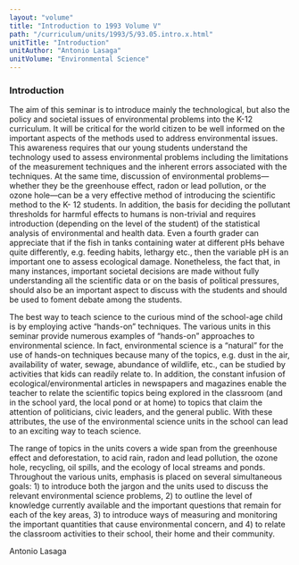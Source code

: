 ```yaml
---
layout: "volume"
title: "Introduction to 1993 Volume V"
path: "/curriculum/units/1993/5/93.05.intro.x.html"
unitTitle: "Introduction"
unitAuthor: "Antonio Lasaga"
unitVolume: "Environmental Science"
---
```

<body>
<h3>
  Introduction
 </h3>
 The aim of this seminar is to introduce mainly the technological, but also the policy and societal issues of environmental problems into the K-12 curriculum. It will be critical for the world citizen to be well informed on the important aspects of the methods used to address environmental issues. This awareness requires that our young students understand the technology used to assess environmental problems including the limitations of the measurement techniques and the inherent errors associated with the techniques. At the same time, discussion of environmental problems—whether they be the greenhouse effect, radon or lead pollution, or the ozone hole—can be a very effective method of introducing the scientific method to the K- 12 students. In addition, the basis for deciding the pollutant thresholds for harmful effects to humans is non-trivial and requires introduction (depending on the level of the student) of the statistical analysis of environmental and health data. Even a fourth grader can appreciate that if the fish in tanks containing water at different pHs behave quite differently, e.g. feeding habits, lethargy etc., then the variable pH is an important one to assess ecological damage. Nonetheless, the fact that, in many instances, important societal decisions are made without fully understanding all the scientific data or on the basis of political pressures, should also be an important aspect to discuss with the students and should be used to foment debate among the students.
 <p>
  The best way to teach science to the curious mind of the school-age child is by employing active “hands-on” techniques. The various units in this seminar provide numerous examples of “hands-on” approaches to environmental science. In fact, environmental science is a “natural” for the use of hands-on techniques because many of the topics, e.g. dust in the air, availability of water, sewage, abundance of wildlife, etc., can be studied by activities that kids can readily relate to. In addition, the constant infusion of ecological/environmental articles in newspapers and magazines enable the teacher to relate the scientific topics being explored in the classroom (and in the school yard, the local pond or at home) to topics that claim the attention of politicians, civic leaders, and the general public. With these attributes, the use of the environmental science units in the school can lead to an exciting way to teach science.
 </p>
 <p>
  The range of topics in the units covers a wide span from the greenhouse effect and deforestation, to acid rain, radon and lead pollution, the ozone hole, recycling, oil spills, and the ecology of local streams and ponds. Throughout the various units, emphasis is placed on several simultaneous goals: 1) to introduce both the jargon and the units used to discuss the relevant environmental science problems, 2) to outline the level of knowledge currently available and the important questions that remain for each of the key areas, 3) to introduce ways of measuring and monitoring the important quantities that cause environmental concern, and 4) to relate the classroom activities to their school, their home and their community.
 </p>
 <p>
  Antonio Lasaga
 </p>

</body>